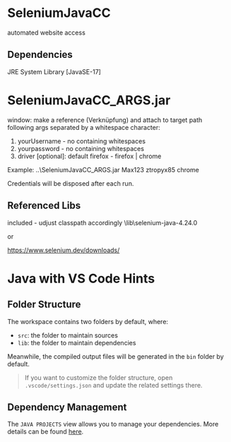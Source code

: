 # SeleniumJavaCC
automated website access

## Dependencies
JRE System Library [JavaSE-17]

# SeleniumJavaCC_ARGS.jar
window: make a reference (Verknüpfung) and attach to target path following args separated by a whitespace character:

1. yourUsername - no containing whitespaces
2. yourpassword - no containing whitespaces
3. driver [optional]: default firefox - firefox | chrome

Example:
..\SeleniumJavaCC_ARGS.jar Max123 ztropyx85 chrome


Credentials will be disposed after each run.

## Referenced Libs
included - udjust classpath accordingly
\lib\selenium-java-4.24.0

or

https://www.selenium.dev/downloads/


# Java with VS Code Hints

## Folder Structure

The workspace contains two folders by default, where:

- `src`: the folder to maintain sources
- `lib`: the folder to maintain dependencies

Meanwhile, the compiled output files will be generated in the `bin` folder by default.

> If you want to customize the folder structure, open `.vscode/settings.json` and update the related settings there.

## Dependency Management

The `JAVA PROJECTS` view allows you to manage your dependencies. More details can be found [here](https://github.com/microsoft/vscode-java-dependency#manage-dependencies).

